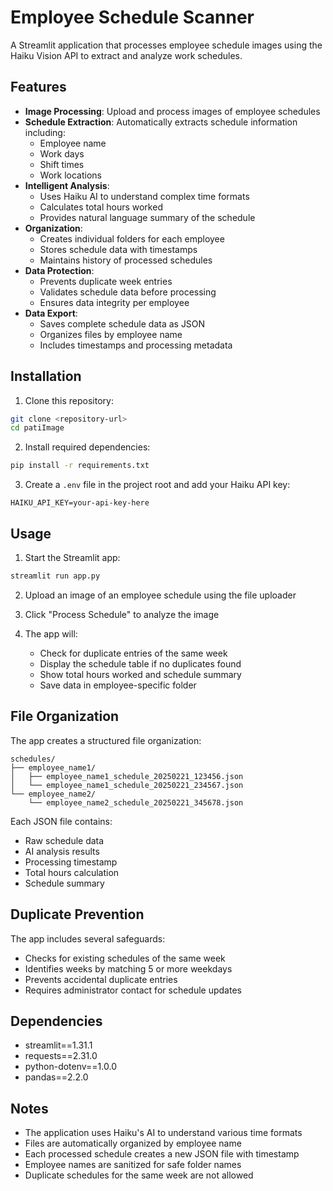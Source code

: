 # Employee Schedule Scanner

A Streamlit application that processes employee schedule images using the Haiku Vision API to extract and analyze work schedules.

## Features

- **Image Processing**: Upload and process images of employee schedules
- **Schedule Extraction**: Automatically extracts schedule information including:
  - Employee name
  - Work days
  - Shift times
  - Work locations
- **Intelligent Analysis**:
  - Uses Haiku AI to understand complex time formats
  - Calculates total hours worked
  - Provides natural language summary of the schedule
- **Organization**:
  - Creates individual folders for each employee
  - Stores schedule data with timestamps
  - Maintains history of processed schedules
- **Data Protection**:
  - Prevents duplicate week entries
  - Validates schedule data before processing
  - Ensures data integrity per employee
- **Data Export**:
  - Saves complete schedule data as JSON
  - Organizes files by employee name
  - Includes timestamps and processing metadata

## Installation

1. Clone this repository:
```bash
git clone <repository-url>
cd patiImage
```

2. Install required dependencies:
```bash
pip install -r requirements.txt
```

3. Create a `.env` file in the project root and add your Haiku API key:
```
HAIKU_API_KEY=your-api-key-here
```

## Usage

1. Start the Streamlit app:
```bash
streamlit run app.py
```

2. Upload an image of an employee schedule using the file uploader

3. Click "Process Schedule" to analyze the image

4. The app will:
   - Check for duplicate entries of the same week
   - Display the schedule table if no duplicates found
   - Show total hours worked and schedule summary
   - Save data in employee-specific folder

## File Organization

The app creates a structured file organization:
```
schedules/
├── employee_name1/
│   ├── employee_name1_schedule_20250221_123456.json
│   └── employee_name1_schedule_20250221_234567.json
└── employee_name2/
    └── employee_name2_schedule_20250221_345678.json
```

Each JSON file contains:
- Raw schedule data
- AI analysis results
- Processing timestamp
- Total hours calculation
- Schedule summary

## Duplicate Prevention

The app includes several safeguards:
- Checks for existing schedules of the same week
- Identifies weeks by matching 5 or more weekdays
- Prevents accidental duplicate entries
- Requires administrator contact for schedule updates

## Dependencies

- streamlit==1.31.1
- requests==2.31.0
- python-dotenv==1.0.0
- pandas==2.2.0

## Notes

- The application uses Haiku's AI to understand various time formats
- Files are automatically organized by employee name
- Each processed schedule creates a new JSON file with timestamp
- Employee names are sanitized for safe folder names
- Duplicate schedules for the same week are not allowed
